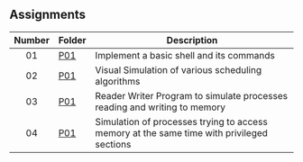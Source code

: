 ## Assignments

| Number | Folder | Description |
| :----: | ------ | ----------- |
|  01  | [P01](https://github.com/apwarren/5143-OS-Warren/tree/master/Assignments/P01) | Implement a basic shell and its commands |
|  02  | [P01](https://github.com/apwarren/5143-OS-Warren/tree/master/Assignments/P02) | Visual Simulation of various scheduling algorithms |
|  03  | [P01](https://github.com/apwarren/5143-OS-Warren/tree/master/Assignments/P03) | Reader Writer Program to simulate processes reading and writing to memory |
|  04  | [P01](https://github.com/apwarren/5143-OS-Warren/tree/master/Assignments/P04) | Simulation of processes trying to access memory at the same time with privileged sections |
